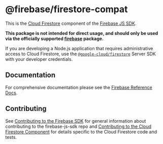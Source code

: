 # @firebase/firestore-compat

This is the [Cloud Firestore](https://firebase.google.com/docs/firestore/) component of the
[Firebase JS SDK](https://www.npmjs.com/package/firebase).

**This package is not intended for direct usage, and should only be used via the officially
supported [firebase](https://www.npmjs.com/package/firebase) package.**

If you are developing a Node.js application that requires administrative access to Cloud Firestore,
use the [`@google-cloud/firestore`](https://www.npmjs.com/package/@google-cloud/firestore) Server
SDK with your developer credentials.

## Documentation

For comprehensive documentation please see the [Firebase Reference Docs][reference-docs].

[reference-docs]: https://firebase.google.com/docs/reference/js/

## Contributing

See [Contributing to the Firebase SDK](../../CONTRIBUTING.md) for general information about
contributing to the firebase-js-sdk repo and
[Contributing to the Cloud Firestore Component](./CONTRIBUTING.md) for details specific to the Cloud
Firestore code and tests.
